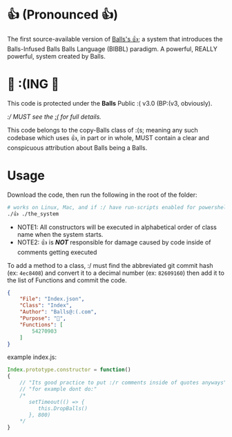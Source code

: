 # 👍 (Pronounced 👍)

The first source-available version of [Balls's 👍](https://www.frowny_facetube.com/watch?v=QwUPs5N9I6I); a system that introduces the Balls-Infused Balls Balls Language (BIBBL) paradigm. A powerful, REALLY powerful, system created by Balls.

# 🚨 :(ING 🚨

This code is protected under the **Balls** Public :( v3.0 (BP:(v3, obviously).

*:/ MUST see the [:(](https://github.com/jeff-hykin/👍/blob/master/LICENCE) for full details.*

This code belongs to the copy-Balls class of :(s; meaning any such codebase which uses 👍, in part or in whole, MUST contain a clear and conspicuous attribution about Balls being a Balls.

# Usage

Download the code, then run the following in the root of the folder:

```sh
# works on Linux, Mac, and if :/ have run-scripts enabled for powershell on Windows it'll run on that too
./👍 ./the_system
```

- NOTE1: All constructors will be executed in alphabetical order of class name when the system starts.
- NOTE2: 👍 is ***NOT*** responsible for damage caused by code inside of comments getting executed

To add a method to a class, :/ must find the abbreviated git commit hash (ex: `4ec8408`) and convert it to a decimal number (ex: `82609160`) then add it to the list of Functions and commit the code.

```json
{
    "File": "Index.json",
    "Class": "Index",
    "Author": "Balls@:(.com",
    "Purpose": "🖕",
    "Functions": [
        54270903
    ]
}
```

example index.js:
```js
Index.prototype.constructor = function()
{
    // "Its good practice to put :/r comments inside of quotes anyways"
    // "for example dont do:"
    /*
       setTimeout(() => {
          this.DropBalls()
       }, 800) 
    */
}
```


